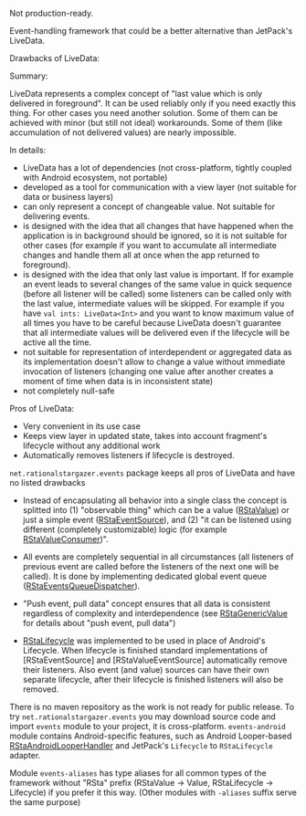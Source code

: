 
Not production-ready.

Event-handling framework that could be a better alternative than JetPack's LiveData.

Drawbacks of LiveData:

Summary:

LiveData represents a complex concept of "last value which is only delivered in foreground". It can be used reliably only if you need exactly this thing. For other cases you need another solution. Some of them can be achieved with minor (but still not ideal) workarounds. Some of them (like accumulation of not delivered values) are nearly impossible.

In details:

- LiveData has a lot of dependencies (not cross-platform, tightly coupled with Android ecosystem, not portable)
- developed as a tool for communication with a view layer (not suitable for data or business layers)
- can only represent a concept of changeable value. Not suitable for delivering events.
- is designed with the idea that all changes that have happened when the application is in background should be ignored, so it is not suitable for other cases (for example if you want to accumulate all intermediate changes and handle them all at once when the app returned to foreground).
- is designed with the idea that only last value is important. If for example an event leads to several changes of the same value in quick sequence (before all listener will be called) some listeners can be called only with the last value, intermediate values will be skipped. For example if you have `val ints: LiveData<Int>` and you want to know maximum value of all times you have to be careful because LiveData doesn't guarantee that all intermediate values will be delivered even if the lifecycle will be active all the time.
- not suitable for representation of interdependent or aggregated data as its implementation doesn't allow to change a value without immediate invocation of listeners (changing one value after another creates a moment of time when data is in inconsistent state)
- not completely null-safe

Pros of LiveData:

- Very convenient in its use case
- Keeps view layer in updated state, takes into account fragment's lifecycle without any additional work
- Automatically removes listeners if lifecycle is destroyed.

`net.rationalstargazer.events` package keeps all pros of LiveData and have no listed drawbacks

- Instead of encapsulating all behavior into a single class the concept is splitted into (1) "observable thing" which can be a value ([RStaValue](events/src/main/java/net/rationalstargazer/events/value/GenericValue.kt)) or just a simple event ([RStaEventSource](events/src/main/java/net/rationalstargazer/events/EventSource.kt)), and (2) "it can be listened using different (completely customizable) logic (for example [RStaValueConsumer](events/src/main/java/net/rationalstargazer/events/listeners/Listeners.kt))".

- All events are completely sequential in all circumstances (all listeners of previous event are called before the listeners of the next one will be called). It is done by implementing dedicated global event queue ([RStaEventsQueueDispatcher](events/src/main/java/net/rationalstargazer/events/queue/EventsQueueDispatcher.kt)). 

- "Push event, pull data" concept ensures that all data is consistent regardless of complexity and interdependence (see [RStaGenericValue](events/src/main/java/net/rationalstargazer/events/value/GenericValue.kt) for details about "push event, pull data")

- [RStaLifecycle](events/src/main/java/net/rationalstargazer/events/lifecycle/Lifecycle.kt) was implemented to be used in place of Android's Lifecycle. When lifecycle is finished standard implementations of [RStaEventSource] and [RStaValueEventSource] automatically remove their listeners. Also event (and value) sources can have their own separate lifecycle, after their lifecycle is finished listeners will also be removed.

There is no maven repository as the work is not ready for public release. To try `net.rationalstargazer.events` you may download source code and import `events` module to your project, it is cross-platform. `events-android` module contains Android-specific features, such as Android Looper-based [RStaAndroidLooperHandler](events-android/src/main/java/net/rationalstargazer/events/android/queue/RStaAndroidLooperHandler.kt) and JetPack's `Lifecycle` to `RStaLifecycle` adapter.

Module `events-aliases` has type aliases for all common types of the framework without "RSta" prefix (RStaValue -> Value, RStaLifecycle -> Lifecycle) if you prefer it this way. (Other modules with `-aliases` suffix serve the same purpose)